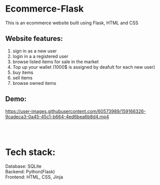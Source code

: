 # Ecommerce-Flask
 This is an ecommerce website built using Flask, HTML and CSS
 

## Website features:<br>
1) sign in as a new user<br>
2) login in a a registered user<br>
3) browse listed items for sale in the market<br>
4) Top up your wallet (1000$ is assigned by deafult for each new user)<br>
5) buy items<br>
6) sell items<br>
7) browse owned items<br>

## Demo:


https://user-images.githubusercontent.com/60573989/159166326-9cadeca3-0a45-45c1-b664-4ed6bea6b8d4.mp4

<br><br>
# Tech stack:
Database: SQLite <br>
Backend: Python(Flask) <br>
Frontend: HTML, CSS, Jinja
